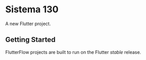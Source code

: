 # Sistema 130

A new Flutter project.

## Getting Started

FlutterFlow projects are built to run on the Flutter _stable_ release.
